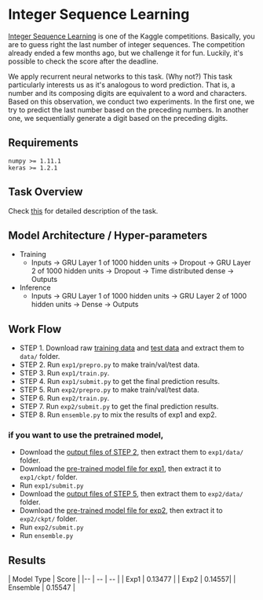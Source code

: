 ﻿# Integer Sequence Learning

[Integer Sequence Learning](https://www.kaggle.com/c/integer-sequence-learning) is one of the Kaggle competitions. Basically, you are to guess right the last number of integer sequences. The competition already ended a few months ago, but we challenge it for fun. Luckily, it's possible to check the score after the deadline. 

We apply recurrent neural networks to this task. (Why not?) This task particularly interests us as it's analogous to word prediction. That is, a number and its composing digits are equivalent to a word and characters. Based on this observation, we conduct two experiments. In the first one, we try to predict the last number based on the preceding numbers. In another one, we sequentially generate a digit based on the preceding digits. 

## Requirements

    numpy >= 1.11.1
    keras >= 1.2.1

## Task Overview

Check [this](https://www.kaggle.com/c/integer-sequence-learning) for detailed description of the task.


## Model Architecture / Hyper-parameters

 * Training
   * Inputs -> GRU Layer 1 of 1000 hidden units -> Dropout -> GRU Layer 2 of 1000 hidden units -> Dropout -> Time distributed dense -> Outputs
 * Inference
   * Inputs -> GRU Layer 1 of 1000 hidden units -> GRU Layer 2 of 1000 hidden units -> Dense -> Outputs

## Work Flow

* STEP 1. Download raw [training data](https://www.kaggle.com/c/integer-sequence-learning/download/train.csv.zip) and [test data](https://www.kaggle.com/c/integer-sequence-learning/download/test.csv.zip) and extract them to `data/` folder.
* STEP 2. Run `exp1/prepro.py` to make train/val/test data.
* STEP 3. Run `exp1/train.py`.
* STEP 4. Run `exp1/submit.py` to get the final prediction results.
* STEP 5. Run `exp2/prepro.py` to make train/val/test data.
* STEP 6. Run `exp2/train.py`.
* STEP 7. Run `exp2/submit.py` to get the final prediction results.
* STEP 8. Run `ensemble.py` to mix the results of exp1 and exp2.

### if you want to use the pretrained model,

* Download the [output files of STEP 2](https://drive.google.com/open?id=0B0ZXk88koS2KZVpfVXo3Tzd1YjA), then extract them to `exp1/data/` folder.
* Download the [pre-trained model file for exp1](https://drive.google.com/open?id=0B0ZXk88koS2KUkx2VFF2cjRuUnM), then extract it to `exp1/ckpt/` folder.
* Run `exp1/submit.py`
* Download the [output files of STEP 5](https://drive.google.com/open?id=0B0ZXk88koS2KcEZsMDIzWmlQdDg), then extract them to `exp2/data/` folder.
* Download the [pre-trained model file for exp2](https://drive.google.com/open?id=0B0ZXk88koS2KU0l1S1hTcVpwUW8), then extract it to `exp2/ckpt/` folder.
* Run `exp2/submit.py`
* Run `ensemble.py`

## Results

| Model Type | Score  |
|-- | -- | -- | 
| Exp1 | 0.13477 |
| Exp2 | 0.14557|
| Ensemble | 0.15547 |